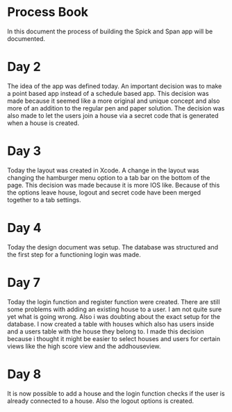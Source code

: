 # Process Book

In this document the process of building the Spick and Span app will be documented.

# Day 2
The idea of the app was defined today. An important decision was to make a point based app instead of a schedule based app. This decision was made because it seemed like a more original and unique concept and also more of an addition to the regular pen and paper solution. The decision was also made to let the users join a house via a secret code that is generated when a house is created.

# Day 3
Today the layout was created in Xcode. A change in the layout was changing the hamburger menu option to a tab bar on the bottom of the page. This decision was made because it is more IOS like. Because of this the options leave house, logout and secret code have been merged together to a tab settings.

# Day 4
Today the design document was setup. The database was structured and the first step for a functioning login was made.

# Day 7
Today the login function and register function were created. There are still some problems with adding an existing house to a user. I am not quite sure yet what is going wrong. Also i was doubting about the exact setup for the database. I now created a table with houses which also has users inside and a users table with the house they belong to. I made this decision because i thought it might be easier to select houses and users for certain views like the high score view and the addhouseview.

# Day 8
It is now possible to add a house and the login function checks if the user is already connected to a house. Also the logout options is created. 
